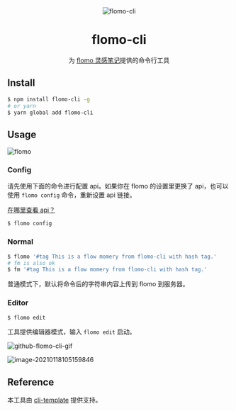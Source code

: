 <div align="center">

<img src="https://mayandev.oss-cn-hangzhou.aliyuncs.com/uPic/flomo-cli.png" alt="flomo-cli"/>

# flomo-cli

为 [flomo 灵感笔记](https://flomoapp.com/)提供的命令行工具

</div>

## Install

```bash
$ npm install flomo-cli -g
# or yarn
$ yarn global add flomo-cli
```

## Usage

![flomo](https://mayandev.oss-cn-hangzhou.aliyuncs.com/uPic/flomo.png)


### Config

请先使用下面的命令进行配置 api。如果你在 flomo 的设置里更换了 api，也可以使用 `flomo config` 命令，重新设置 api 链接。

[在哪里查看 api？](https://flomoapp.com/iwh/MjY3NDM/19a24a215dc051f29d8f8d9328a9b329/)

```bash
$ flomo config
```

### Normal

```bash
$ flomo '#tag This is a flow momery from flomo-cli with hash tag.'
# fm is also ok
$ fm '#tag This is a flow momery from flomo-cli with hash tag.'
```

普通模式下，默认将命令后的字符串内容上传到 flomo 到服务器。

### Editor

```bash
$ flomo edit
```

工具提供编辑器模式，输入 `flomo edit` 启动。

![github-flomo-cli-gif](https://mayandev.oss-cn-hangzhou.aliyuncs.com/uPic/github-flomo-cli-gif.gif)



![image-20210118105159846](https://mayandev.oss-cn-hangzhou.aliyuncs.com/uPic/image-20210118105159846.png)


## Reference

本工具由 [cli-template](https://github.com/Mayandev/cli-template) 提供支持。
